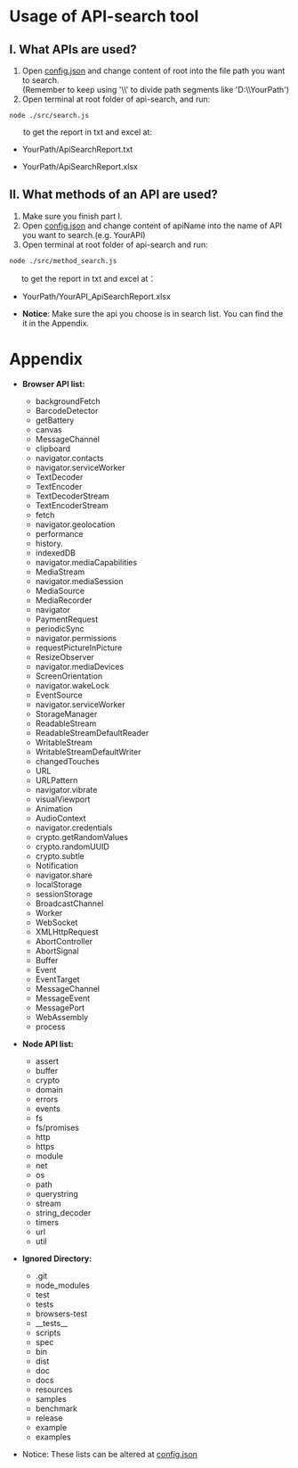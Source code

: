 # Usage of API-search tool
## I. What APIs are used?
1. Open [config.json](/config.json) and change content of root into the file path you want to search.  
(Remember to keep using '\\\\' to divide path segments like 'D:\\\\YourPath')
2. Open terminal at root folder of api-search, and run:
```
node ./src/search.js
``` 
&emsp; &ensp;to get the report in txt and excel at:

* YourPath/ApiSearchReport.txt

* YourPath/ApiSearchReport.xlsx

## II. What methods of an API are used?
1. Make sure you finish part I.
2. Open [config.json](/config.json) and change content of apiName into the name of API you want to search.(e.g. YourAPI)
3. Open terminal at root folder of api-search and run:
```
node ./src/method_search.js
```
&emsp; &nbsp;to get the report in txt and excel at： 

* YourPath/YourAPI_ApiSearchReport.xlsx

* **Notice**: Make sure the api you choose is in search list. You can find the it in the Appendix.

# Appendix
* **Browser API list:**
    * backgroundFetch
    * BarcodeDetector
    * getBattery
    * canvas
    * MessageChannel
    * clipboard
    * navigator.contacts
    * navigator.serviceWorker
    * TextDecoder
    * TextEncoder
    * TextDecoderStream
    * TextEncoderStream
    * fetch
    * navigator.geolocation
    * performance
    * history.
    * indexedDB
    * navigator.mediaCapabilities
    * MediaStream
    * navigator.mediaSession
    * MediaSource
    * MediaRecorder
    * navigator
    * PaymentRequest
    * periodicSync
    * navigator.permissions
    * requestPictureInPicture
    * ResizeObserver
    * navigator.mediaDevices
    * ScreenOrientation
    * navigator.wakeLock
    * EventSource
    * navigator.serviceWorker
    * StorageManager
    * ReadableStream
    * ReadableStreamDefaultReader
    * WritableStream
    * WritableStreamDefaultWriter
    * changedTouches
    * URL
    * URLPattern
    * navigator.vibrate
    * visualViewport
    * Animation
    * AudioContext
    * navigator.credentials
    * crypto.getRandomValues
    * crypto.randomUUID
    * crypto.subtle
    * Notification
    * navigator.share
    * localStorage
    * sessionStorage
    * BroadcastChannel
    * Worker
    * WebSocket
    * XMLHttpRequest
    * AbortController
    * AbortSignal
    * Buffer
    * Event
    * EventTarget
    * MessageChannel
    * MessageEvent
    * MessagePort
    * WebAssembly
    * process
  
* **Node API list:**
    * assert
    * buffer
    * crypto
    * domain
    * errors
    * events
    * fs
    * fs/promises
    * http
    * https
    * module
    * net
    * os
    * path
    * querystring
    * stream
    * string_decoder
    * timers
    * url
    * util
* **Ignored Directory:**
    * .git
    * node_modules
    * test
    * tests
    * browsers-test
    * \_\_tests\_\_
    * scripts
    * spec
    * bin
    * dist
    * doc
    * docs
    * resources
    * samples
    * benchmark
    * release
    * example
    * examples
* Notice: These lists can be altered at [config.json](/config.json)